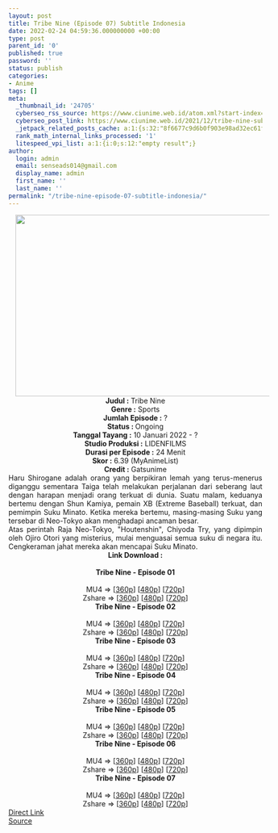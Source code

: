 ```yaml
---
layout: post
title: Tribe Nine (Episode 07) Subtitle Indonesia
date: 2022-02-24 04:59:36.000000000 +00:00
type: post
parent_id: '0'
published: true
password: ''
status: publish
categories:
- Anime
tags: []
meta:
  _thumbnail_id: '24705'
  cyberseo_rss_source: https://www.ciunime.web.id/atom.xml?start-index=1
  cyberseo_post_link: https://www.ciunime.web.id/2021/12/tribe-nine-subtitle-indonesia.html
  _jetpack_related_posts_cache: a:1:{s:32:"8f6677c9d6b0f903e98ad32ec61f8deb";a:2:{s:7:"expires";i:1658051222;s:7:"payload";a:3:{i:0;a:1:{s:2:"id";i:25198;}i:1;a:1:{s:2:"id";i:25182;}i:2;a:1:{s:2:"id";i:24890;}}}}
  rank_math_internal_links_processed: '1'
  litespeed_vpi_list: a:1:{i:0;s:12:"empty result";}
author:
  login: admin
  email: senseads014@gmail.com
  display_name: admin
  first_name: ''
  last_name: ''
permalink: "/tribe-nine-episode-07-subtitle-indonesia/"
---
```

<div class="separator" style="clear: both; text-align: center;"><a href="https://blogger.googleusercontent.com/img/a/AVvXsEgxQsbji_PPy2nsfwQCVOK6eXF9tl0SMKCDgVHiVhoH9SfJIkN-6EkIMSC8HEK2hWjZLznkavAYDEeQ_97Lbo7c-dmnXrTqTN0V4GTKl3yiCsVnnNsR6HGpWtFXKQnd4RkNqYKqce08rRPxnmU2ia1ZyBfc3k8fFhciwJ-oUhfB1uFLiVKCxaWIi62D=s1280" style="margin-left: 1em; margin-right: 1em;"><img border="0" data-original-height="720" data-original-width="1280" height="360" src="{{ site.baseurl }}/assets/2022/02/AVvXsEgxQsbji_PPy2nsfwQCVOK6eXF9tl0SMKCDgVHiVhoH9SfJIkN-6EkIMSC8HEK2hWjZLznkavAYDEeQ_97Lbo7c-dmnXrTqTN0V4GTKl3yiCsVnnNsR6HGpWtFXKQnd4RkNqYKqce08rRPxnmU2ia1ZyBfc3k8fFhciwJ-oUhfB1uFLiVKCxaWIi62D=w640-h360" width="640" /></a></div>
<div class="separator" style="clear: both; text-align: center;"></div>
<div style="text-align: center;"><b>Judul</b><b><b> </b>:</b> Tribe Nine</div>
<div style="text-align: center;"><b><b>Genre :</b></b> Sports</div>
<div style="text-align: center;"><b>Jumlah Episode :</b> ?<br /><b>Status :&nbsp;</b>Ongoing<br /><b>Tanggal Tayang :</b> 10 Januari 2022 - ?<br /><b>Studio Produksi :</b>&nbsp;LIDENFILMS<br /><b>Durasi per Episode :</b> 24 Menit</div>
<div style="text-align: center;"><b>Skor :</b> 6.39 (MyAnimeList)</div>
<div style="text-align: center;"><b>Credit :</b>&nbsp;Gatsunime</div>
<div style="text-align: center;"></div>
<div style="text-align: justify;">
<div>Haru Shirogane adalah orang yang berpikiran lemah yang terus-menerus diganggu sementara Taiga telah melakukan perjalanan dari seberang laut dengan harapan menjadi orang terkuat di dunia. Suatu malam, keduanya bertemu dengan Shun Kamiya, pemain XB (Extreme Baseball) terkuat, dan pemimpin Suku Minato. Ketika mereka bertemu, masing-masing Suku yang tersebar di Neo-Tokyo akan menghadapi ancaman besar.</div>
<div></div>
<div>Atas perintah Raja Neo-Tokyo, "Houtenshin", Chiyoda Try, yang dipimpin oleh Ojiro Otori yang misterius, mulai menguasai semua suku di negara itu. Cengkeraman jahat mereka akan mencapai Suku Minato.</div>
</div>
<div style="text-align: justify;"></div>
<div style="text-align: justify;"></div>
<div style="text-align: center;">
<div style="text-align: center;">
<div style="text-align: left;">
<div style="text-align: center;"><b>Link Download :</b></div>
<div style="text-align: center;"><b><br /></b></div>
<div style="text-align: center;"><span style="text-align: left;"><b>Tribe Nine&nbsp;</b></span><b>- Episode 01</b></div>
<div style="text-align: center;"><b><br /></b></div>
<div style="text-align: center;">MU4 =&gt; [<a href="https://acefile.co/f/64950510/trn-01-360p-samehadaku-care-mp4" target="_blank" rel="noopener">360p</a>] [<a href="https://acefile.co/f/64950518/trn-01-480p-samehadaku-care-mp4" target="_blank" rel="noopener">480p</a>] [<a href="https://acefile.co/f/64950903/trn-01-mp4hd-samehadaku-care-mp4" target="_blank" rel="noopener">720p</a>]</div>
<div style="text-align: center;">Zshare =&gt; [<a href="https://www72.zippyshare.com/v/T2sm7cj6/file.html" target="_blank" rel="noopener">360p</a>] [<a href="https://www72.zippyshare.com/v/yMvTrkip/file.html" target="_blank" rel="noopener">480p</a>] [<a href="https://www18.zippyshare.com/v/p5GhWtCo/file.html" target="_blank" rel="noopener">720p</a>]</div>
<div style="text-align: center;"></div>
<div style="text-align: center;">
<div><span style="text-align: left;"><b>Tribe Nine&nbsp;</b></span><b>- Episode 02</b></div>
<div><b><br /></b></div>
<div>MU4 =&gt; [<a href="https://www.mp4upload.com/pa9cdj3d1bos" target="_blank" rel="noopener">360p</a>] [<a href="https://www.mp4upload.com/j29y3x5ws67e" target="_blank" rel="noopener">480p</a>] [<a href="https://www.mp4upload.com/a1ccdp8jewsy" target="_blank" rel="noopener">720p</a>]</div>
<div>Zshare =&gt; [<a href="https://www34.zippyshare.com/v/d1IaxN9Q/file.html" target="_blank" rel="noopener">360p</a>] [<a href="https://www34.zippyshare.com/v/4T6exAo0/file.html" target="_blank" rel="noopener">480p</a>] [<a href="https://www34.zippyshare.com/v/VVFq5Txe/file.html" target="_blank" rel="noopener">720p</a>]</div>
<div></div>
<div>
<div><span style="text-align: left;"><b>Tribe Nine&nbsp;</b></span><b>- Episode 03</b></div>
<div><b><br /></b></div>
<div>MU4 =&gt; [<a href="http://www.solidfiles.com/v/eWr3x3jL7GNQr" target="_blank" rel="noopener">360p</a>] [<a href="http://www.solidfiles.com/v/6GLDRDBwGP3D7" target="_blank" rel="noopener">480p</a>] [<a href="http://www.solidfiles.com/v/AW4PQRKN6BD8v" target="_blank" rel="noopener">720p</a>]</div>
<div>Zshare =&gt; [<a href="https://www120.zippyshare.com/v/XqGyK5Jm/file.html" target="_blank" rel="noopener">360p</a>] [<a href="https://www120.zippyshare.com/v/ChQPjp1Y/file.html" target="_blank" rel="noopener">480p</a>] [<a href="https://www120.zippyshare.com/v/mR2tlgDo/file.html" target="_blank" rel="noopener">720p</a>]</div>
</div>
<div></div>
<div>
<div><span style="text-align: left;"><b>Tribe Nine&nbsp;</b></span><b>- Episode 04</b></div>
<div><b><br /></b></div>
<div>MU4 =&gt; [<a href="https://www.mp4upload.com/hn1zzs01qysj" target="_blank" rel="noopener">360p</a>] [<a href="https://www.mp4upload.com/dxgjlj5abui4" target="_blank" rel="noopener">480p</a>] [<a href="https://www.mp4upload.com/ptlszdos59g2" target="_blank" rel="noopener">720p</a>]</div>
<div>Zshare =&gt; [<a href="https://www33.zippyshare.com/v/yk6gc1aj/file.html" target="_blank" rel="noopener">360p</a>] [<a href="https://www33.zippyshare.com/v/2JZVJUDu/file.html" target="_blank" rel="noopener">480p</a>] [<a href="https://www33.zippyshare.com/v/0MfK4sEf/file.html" target="_blank" rel="noopener">720p</a>]</div>
</div>
<div></div>
<div>
<div><span style="text-align: left;"><b>Tribe Nine&nbsp;</b></span><b>- Episode 05</b></div>
<div><b><br /></b></div>
<div>MU4 =&gt; [<a href="https://www.mp4upload.com/6mooxwax4aki" target="_blank" rel="noopener">360p</a>] [<a href="https://www.mp4upload.com/rqdyhes5sfz4" target="_blank" rel="noopener">480p</a>] [<a href="https://www.mp4upload.com/0hac9jwstsil" target="_blank" rel="noopener">720p</a>]</div>
<div>Zshare =&gt; [<a href="https://www26.zippyshare.com/v/OGyiSciw/file.html" target="_blank" rel="noopener">360p</a>] [<a href="https://www26.zippyshare.com/v/zMEWCB3u/file.html" target="_blank" rel="noopener">480p</a>] [<a href="https://www26.zippyshare.com/v/eeuRUSH9/file.html" target="_blank" rel="noopener">720p</a>]</div>
</div>
<div></div>
<div>
<div><span style="text-align: left;"><b>Tribe Nine&nbsp;</b></span><b>- Episode 06</b></div>
<div><b><br /></b></div>
<div>MU4 =&gt; [<a href="https://www.mp4upload.com/iz98dq6nlnm3" target="_blank" rel="noopener">360p</a>] [<a href="https://www.mp4upload.com/fqov89c6cn4m" target="_blank" rel="noopener">480p</a>] [<a href="https://www.mp4upload.com/onnvljo3t67j" target="_blank" rel="noopener">720p</a>]</div>
<div>Zshare =&gt; [<a href="https://www26.zippyshare.com/v/eu0qsxkD/file.html" target="_blank" rel="noopener">360p</a>] [<a href="https://www26.zippyshare.com/v/Y1XsFLp3/file.html" target="_blank" rel="noopener">480p</a>] [<a href="https://www26.zippyshare.com/v/JaQkKN26/file.html" target="_blank" rel="noopener">720p</a>]</div>
</div>
<div></div>
<div>
<div><span style="text-align: left;"><b>Tribe Nine&nbsp;</b></span><b>- Episode 07</b></div>
<div><b><br /></b></div>
<div>MU4 =&gt; [<a href="https://www.mp4upload.com/br1d9lvg6pj6" target="_blank" rel="noopener">360p</a>] [<a href="https://www.mp4upload.com/hkekuop51gkq" target="_blank" rel="noopener">480p</a>] [<a href="https://www.mp4upload.com/3ihaoi0cn9zn" target="_blank" rel="noopener">720p</a>]</div>
<div>Zshare =&gt; [<a href="https://www83.zippyshare.com/v/vLHfK8g5/file.html" target="_blank" rel="noopener">360p</a>] [<a href="https://www83.zippyshare.com/v/og3z49oE/file.html" target="_blank" rel="noopener">480p</a>] [<a href="https://www83.zippyshare.com/v/bAKIeNdz/file.html" target="_blank" rel="noopener">720p</a>]</div>
</div>
</div>
</div>
</div>
</div>
<link rel="stylesheet" href="https://cdnjs.cloudflare.com/ajax/libs/font-awesome/4.7.0/css/font-awesome.min.css" />
<div class="divbtn"> <a href="https://handymansurrender.com/fihup8buzv?key=94550f7ce39444073321dde3b8782f97" class="btn"><i class="fa fa-download"></i> Direct Link</a> <br /><a href="https://www.ciunime.web.id/2021/12/tribe-nine-subtitle-indonesia.html">Source</a> </div>
